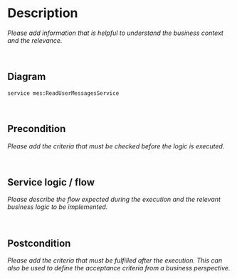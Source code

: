 # Description
*Please add information that is helpful to understand the business context and the relevance.*

<br />

## Diagram
``` fsw
service mes:ReadUserMessagesService
```

<br />

## Precondition
*Please add the criteria that must be checked before the logic is executed.*

<br />

## Service logic / flow
*Please describe the flow expected during the execution and the relevant business logic to be implemented.*

<br />

## Postcondition
*Please add the criteria that must be fulfilled after the execution. This can also be used to define the acceptance criteria from a business perspective.*

<br />